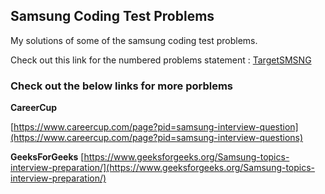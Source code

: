 ## Samsung Coding Test Problems

My solutions of some of the samsung coding test problems. 

Check out this link for the numbered problems statement :  [TargetSMSNG](https://github.com/MohMaya/TargetSMSNG)

### Check out the below links for more porblems

**CareerCup**

[https://www.careercup.com/page?pid=samsung-interview-question](https://www.careercup.com/page?pid=samsung-interview-questions)

**GeeksForGeeks**
[https://www.geeksforgeeks.org/Samsung-topics-interview-preparation/](https://www.geeksforgeeks.org/Samsung-topics-interview-preparation/)